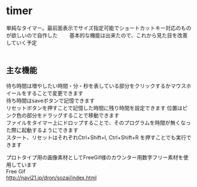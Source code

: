# timer
単純なタイマー。最前面表示でサイズ指定可能でショートカットキー対応のものが欲しいので自作した　　
基本的な機能は出来たので、これから見た目を改善していく予定  
　　
## 主な機能
待ち時間は増やしたい時間・分・秒を表している部分をクリックするかマウスホイールをすることで変更できます  
待ち時間はsaveボタンで記憶できます  
リセットボタンを押すことで記憶した時間に残り時間を設定できます
位置はピンク色の部分をドラッグすることで移動できます  
ファイルをタイマー上にドロップすることで、そのプログラムを時間が無くなった際に起動するようにできます  
スタート、リセットはそれぞれCtrl+Shift+I, Ctrl+Shift+R を押すことでも実行できます

プロトタイプ用の画像素材としてFreeGif様のカウンター用数字フリー素材を使用しています  
Free Gif  
http://navi21.jp/dron/sozai/index.html  
